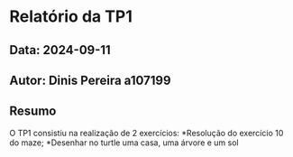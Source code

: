 # Relatório da TP1
## Data: 2024-09-11
## Autor: Dinis Pereira a107199
## Resumo
O TP1 consistiu na realização de 2 exercícios:
*Resolução do exercício 10 do maze;
*Desenhar no turtle uma casa, uma árvore e um sol

